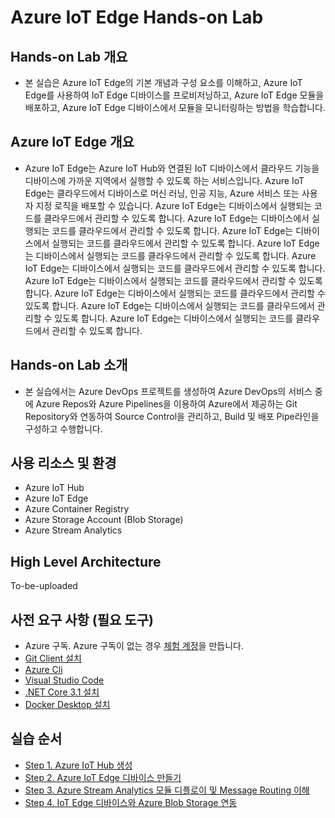# Azure IoT Edge Hands-on Lab

## Hands-on Lab 개요

* 본 실습은 Azure IoT Edge의 기본 개념과 구성 요소를 이해하고, Azure IoT Edge를 사용하여 IoT Edge 디바이스를 프로비저닝하고, Azure IoT Edge 모듈을 배포하고, Azure IoT Edge 디바이스에서 모듈을 모니터링하는 방법을 학습합니다.

## Azure IoT Edge 개요

* Azure IoT Edge는 Azure IoT Hub와 연결된 IoT 디바이스에서 클라우드 기능을 디바이스에 가까운 지역에서 실행할 수 있도록 하는 서비스입니다. Azure IoT Edge는 클라우드에서 디바이스로 머신 러닝, 인공 지능, Azure 서비스 또는 사용자 지정 로직을 배포할 수 있습니다. Azure IoT Edge는 디바이스에서 실행되는 코드를 클라우드에서 관리할 수 있도록 합니다. Azure IoT Edge는 디바이스에서 실행되는 코드를 클라우드에서 관리할 수 있도록 합니다. Azure IoT Edge는 디바이스에서 실행되는 코드를 클라우드에서 관리할 수 있도록 합니다. Azure IoT Edge는 디바이스에서 실행되는 코드를 클라우드에서 관리할 수 있도록 합니다. Azure IoT Edge는 디바이스에서 실행되는 코드를 클라우드에서 관리할 수 있도록 합니다. Azure IoT Edge는 디바이스에서 실행되는 코드를 클라우드에서 관리할 수 있도록 합니다. Azure IoT Edge는 디바이스에서 실행되는 코드를 클라우드에서 관리할 수 있도록 합니다. Azure IoT Edge는 디바이스에서 실행되는 코드를 클라우드에서 관리할 수 있도록 합니다. Azure IoT Edge는 디바이스에서 실행되는 코드를 클라우드에서 관리할 수 있도록 합니다.

## Hands-on Lab 소개

* 본 실습에서는 Azure DevOps 프로젝트를 생성하여 Azure DevOps의 서비스 중에 Azure Repos와 Azure Pipelines을 이용하여 Azure에서 제공하는 Git Repository와 연동하여 Source Control을 관리하고, Build 및 배포 Pipe라인을 구성하고 수행합니다. 

## 사용 리소스 및 환경
  * Azure IoT Hub
  * Azure IoT Edge
  * Azure Container Registry
  * Azure Storage Account (Blob Storage)
  * Azure Stream Analytics

## High Level Architecture
To-be-uploaded

## 사전 요구 사항 (필요 도구)

* Azure 구독. Azure 구독이 없는 경우 [체험 계정](https://azure.microsoft.com/ko-kr/free/?WT.mc_id=A261C142F)을 만듭니다.
* [Git Client 설치](https://git-scm.com/downloads)
* [Azure Cli](https://docs.microsoft.com/ko-kr/cli/azure/install-azure-cli)
* [Visual Studio Code](https://code.visualstudio.com/download)
* [.NET Core 3.1 설치](https://dotnet.microsoft.com/download/dotnet/)
* [Docker Desktop 설치](https://www.docker.com/products/docker-desktop)

## 실습 순서

* [Step 1. Azure IoT Hub 생성](https://github.com/jeongaelee/Azure-IoT-Edge-Stoage/blob/main/step01.md)
* [Step 2. Azure IoT Edge 디바이스 만들기](https://github.com/jeongaelee/Azure-IoT-Edge-Stoage/blob/main/step02.md)
* [Step 3. Azure Stream Analytics 모듈 디플로이 및 Message Routing 이해](https://github.com/jeongaelee/Azure-IoT-Edge-Stoage/blob/main/step03.md)
* [Step 4. IoT Edge 디바이스와 Azure Blob Storage 연동](https://github.com/jeongaelee/Azure-IoT-Edge-Stoage/blob/main/step04.md)
